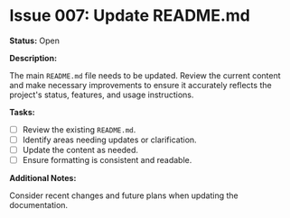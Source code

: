 # Issue 007: Update README.md

**Status:** Open

**Description:**

The main `README.md` file needs to be updated. Review the current content and make necessary improvements to ensure it accurately reflects the project's status, features, and usage instructions.

**Tasks:**

- [ ] Review the existing `README.md`.
- [ ] Identify areas needing updates or clarification.
- [ ] Update the content as needed.
- [ ] Ensure formatting is consistent and readable.

**Additional Notes:**

Consider recent changes and future plans when updating the documentation.
